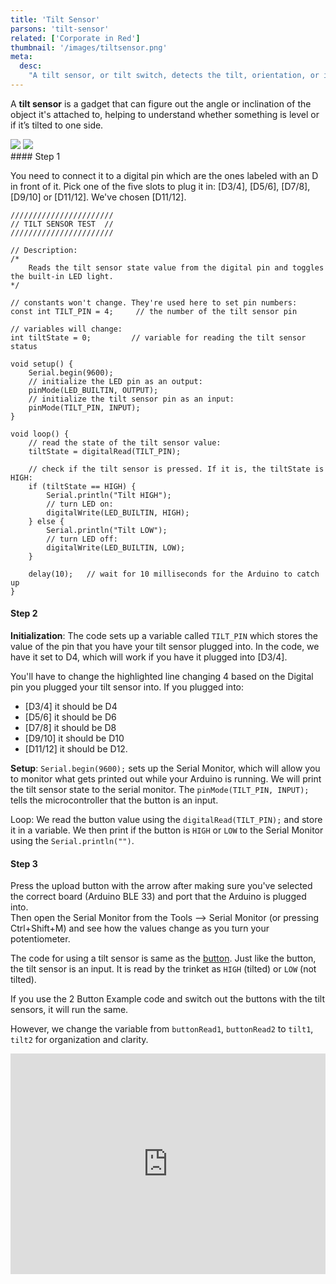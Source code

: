 ```yaml
---
title: 'Tilt Sensor'
parsons: 'tilt-sensor'
related: ['Corporate in Red']
thumbnail: '/images/tiltsensor.png'
meta:
  desc:
    "A tilt sensor, or tilt switch, detects the tilt, orientation, or inclination of movement. It is also sensitive to the direction of the movement."
---
```


A **tilt sensor** is a gadget that can figure out the angle or inclination of the object it's attached to, helping to understand whether something is level or if it’s tilted to one side. 

<arduino-trinket-split>
<div slot="arduino">
<collapsible title="Arduino set up">

<step>
<div slot="left">
    <img src="/images/digitalpintilt.png">
    <img src="/images/digitalpintilt2.png">
</div>
#### Step 1

You need to connect it to a digital pin which are the ones labeled with an D in front of it. Pick one of the five slots to plug it in: [D3/4], [D5/6], [D7/8], [D9/10] or [D11/12]. We've chosen [D11/12]. 
</step>

<step>
<div slot="left">

```arduino
/////////////////////// 
// TILT SENSOR TEST  //
///////////////////////

// Description: 
/*
    Reads the tilt sensor state value from the digital pin and toggles the built-in LED light.
*/

// constants won't change. They're used here to set pin numbers:
const int TILT_PIN = 4;     // the number of the tilt sensor pin

// variables will change:
int tiltState = 0;         // variable for reading the tilt sensor status

void setup() {
    Serial.begin(9600); 
    // initialize the LED pin as an output:
    pinMode(LED_BUILTIN, OUTPUT);
    // initialize the tilt sensor pin as an input:
    pinMode(TILT_PIN, INPUT);
}

void loop() {
    // read the state of the tilt sensor value:
    tiltState = digitalRead(TILT_PIN);

    // check if the tilt sensor is pressed. If it is, the tiltState is HIGH:
    if (tiltState == HIGH) {
        Serial.println("Tilt HIGH"); 
        // turn LED on:
        digitalWrite(LED_BUILTIN, HIGH);
    } else {
        Serial.println("Tilt LOW"); 
        // turn LED off:
        digitalWrite(LED_BUILTIN, LOW);
    }
    
    delay(10);   // wait for 10 milliseconds for the Arduino to catch up
}
```
</div>

#### Step 2

**Initialization**: The code sets up a variable called `TILT_PIN` which stores the value of the pin that you have your tilt sensor plugged into. In the code, we have it set to D4, which will work if you have it plugged into [D3/4]. 

You'll have to change the highlighted line changing 4 based on the Digital pin you plugged your tilt sensor into. If you plugged into: 

* [D3/4] it should be D4 
* [D5/6] it should be D6
* [D7/8] it should be D8
* [D9/10] it should be D10
* [D11/12] it should be D12.

**Setup**: `Serial.begin(9600);` sets up the Serial Monitor, which will allow you to monitor what gets printed out while your Arduino is running. We will print the tilt sensor state to the serial monitor. The `pinMode(TILT_PIN, INPUT);` tells the microcontroller that the button is an input.

Loop: We read the button value using the `digitalRead(TILT_PIN);` and store it in a variable. We then print if the button is `HIGH` or `LOW` to the Serial Monitor using the `Serial.println("")`.
 
</step>
<step img="/images/uploadbutton.png">

#### Step 3

Press the upload button with the arrow after making sure you've selected the correct board (Arduino BLE 33) and port that the Arduino is plugged into.  
</step>
<step img="/images/serialmonitor.png">
Then open the Serial Monitor from the Tools --> Serial Monitor (or pressing Ctrl+Shift+M) and see how the values change as you turn your potentiometer.
</step>
</collapsible>
</div>

<div slot="trinket">
<collapsible title="Trinket Assembly">

The code for using a tilt sensor is same as the [button](../button/). Just like the button, the tilt sensor is an input. It is read by the trinket as `HIGH` (tilted) or `LOW` (not tilted).

If you use the 2 Button Example code and switch out the buttons with the tilt sensors, it will run the same. 

However, we change the variable from `buttonRead1`, `buttonRead2` to `tilt1`, `tilt2` for organization and clarity.

<div style="position:relative;height:0;padding-bottom:70%;overflow:hidden;"><iframe style="position:absolute;top:0;left:0;width:100%;height:100%;" src="https://maker.makecode.com/#pub:_9abdHwYLUWdM" frameborder="0" sandbox="allow-popups allow-forms allow-scripts allow-same-origin"></iframe></div>
</collapsible>
</div>
</arduino-trinket-split>
